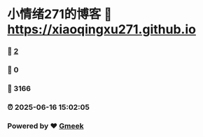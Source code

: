# 小情绪271的博客 :link: https://xiaoqingxu271.github.io 
### :page_facing_up: [2](https://xiaoqingxu271.github.io/tag.html) 
### :speech_balloon: 0 
### :hibiscus: 3166 
### :alarm_clock: 2025-06-16 15:02:05 
### Powered by :heart: [Gmeek](https://github.com/Meekdai/Gmeek)
